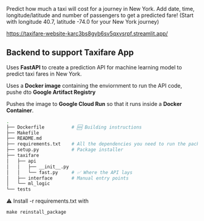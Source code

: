 Predict how much a taxi will cost for a journey in New York.
Add date, time, longitude/latitude and number of passengers to get a predicted fare!
(Start with longitude 40.7, latitude -74.0 for your New York journey)

https://taxifare-website-karc3bs8gyb6sv5qxvsrpf.streamlit.app/

## Backend to support Taxifare App

Uses **FastAPI** to create a prediction API for machine learning model to predict taxi fares in New York.

Uses a **Docker image** containing the enviornment to run the API code, pushe dto  **Google Artifact Registry**

Pushes the image to **Google Cloud Run** so that it runs inside a **Docker Container**.

```bash
.
├── Dockerfile          # 🆕 Building instructions
├── Makefile
├── README.md
├── requirements.txt    # All the dependencies you need to run the package
├── setup.py            # Package installer
├── taxifare
│   ├── api
│   │   ├── __init__.py
│   │   └── fast.py     # ✅ Where the API lays
│   ├── interface       # Manual entry points
│   └── ml_logic
└── tests
```


⚠️ Install -r requirements.txt with

`make reinstall_package`
